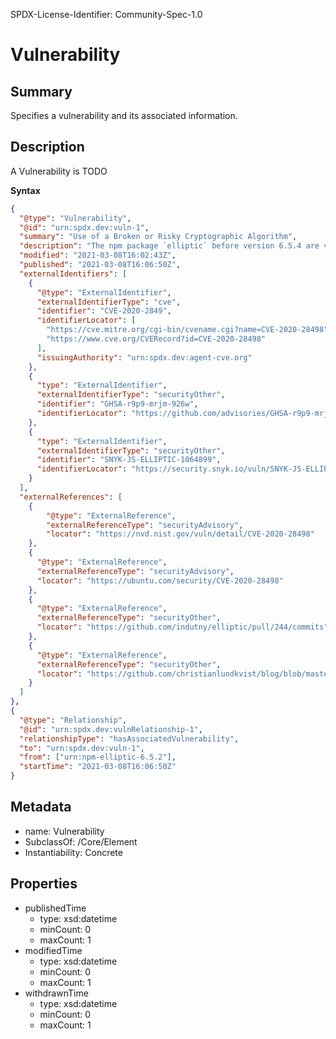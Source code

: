 SPDX-License-Identifier: Community-Spec-1.0

# Vulnerability

## Summary

Specifies a vulnerability and its associated information.

## Description

A Vulnerability is TODO

**Syntax**

```json
{
  "@type": "Vulnerability",
  "@id": "urn:spdx.dev:vuln-1",
  "summary": "Use of a Broken or Risky Cryptographic Algorithm",
  "description": "The npm package `elliptic` before version 6.5.4 are vulnerable to Cryptographic Issues via the secp256k1 implementation in elliptic/ec/key.js. There is no check to confirm that the public key point passed into the derive function actually exists on the secp256k1 curve. This results in the potential for the private key used in this implementation to be revealed after a number of ECDH operations are performed.",      
  "modified": "2021-03-08T16:02:43Z",
  "published": "2021-03-08T16:06:50Z",
  "externalIdentifiers": [
    {
      "@type": "ExternalIdentifier",
      "externalIdentifierType": "cve",
      "identifier": "CVE-2020-2849",
      "identifierLocator": [
        "https://cve.mitre.org/cgi-bin/cvename.cgi?name=CVE-2020-28498",
        "https://www.cve.org/CVERecord?id=CVE-2020-28498"
      ],
      "issuingAuthority": "urn:spdx.dev:agent-cve.org"
    },
    {
      "type": "ExternalIdentifier",
      "externalIdentifierType": "securityOther",
      "identifier": "GHSA-r9p9-mrjm-926w",
      "identifierLocator": "https://github.com/advisories/GHSA-r9p9-mrjm-926w"
    },
    {
      "type": "ExternalIdentifier",
      "externalIdentifierType": "securityOther",
      "identifier": "SNYK-JS-ELLIPTIC-1064899",
      "identifierLocator": "https://security.snyk.io/vuln/SNYK-JS-ELLIPTIC-1064899"
    }
  ],
  "externalReferences": [
    {
        "@type": "ExternalReference",
        "externalReferenceType": "securityAdvisory",
        "locator": "https://nvd.nist.gov/vuln/detail/CVE-2020-28498"
    },
    {
      "@type": "ExternalReference",
      "externalReferenceType": "securityAdvisory",
      "locator": "https://ubuntu.com/security/CVE-2020-28498"
    },
    {
      "@type": "ExternalReference",
      "externalReferenceType": "securityOther",
      "locator": "https://github.com/indutny/elliptic/pull/244/commits"
    },
    {
      "@type": "ExternalReference",
      "externalReferenceType": "securityOther",
      "locator": "https://github.com/christianlundkvist/blog/blob/master/2020_05_26_secp256k1_twist_attacks/secp256k1_twist_attacks.md"
    }
  ]
},
{
  "@type": "Relationship",
  "@id": "urn:spdx.dev:vulnRelationship-1",
  "relationshipType": "hasAssociatedVulnerability",
  "to": "urn:spdx.dev:vuln-1",
  "from": ["urn:npm-elliptic-6.5.2"],
  "startTime": "2021-03-08T16:06:50Z"
}
```

## Metadata

- name: Vulnerability
- SubclassOf: /Core/Element
- Instantiability: Concrete

## Properties

- publishedTime
  - type: xsd:datetime
  - minCount: 0
  - maxCount: 1
- modifiedTime
  - type: xsd:datetime
  - minCount: 0
  - maxCount: 1
- withdrawnTime
  - type: xsd:datetime
  - minCount: 0
  - maxCount: 1
